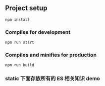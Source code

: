 ## Project setup

```
npm install
```

### Compiles for development

```
npm run start
```

### Compiles and minifies for production

```
npm run build
```

### static 下面存放所有的 ES 相关知识 demo
